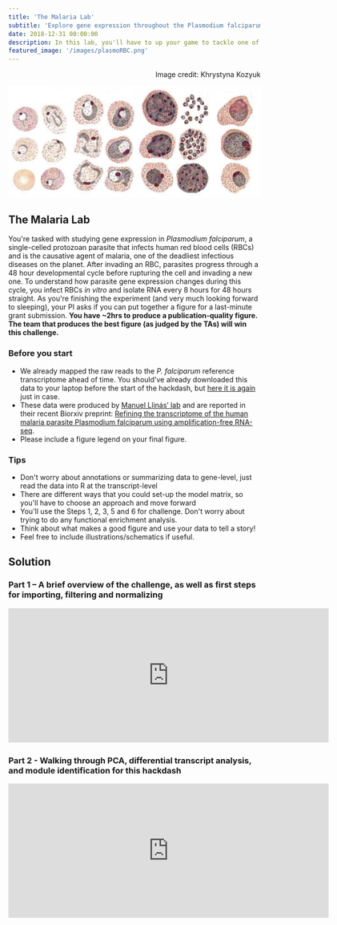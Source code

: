 ```yaml
---
title: 'The Malaria Lab'
subtitle: 'Explore gene expression throughout the Plasmodium falciparum erythrocytic cycle'
date: 2018-12-31 00:00:00
description: In this lab, you'll have to up your game to tackle one of world's deadliest pathogens.
featured_image: '/images/plasmoRBC.png'
---
```


<div style="text-align: right"> Image credit: Khrystyna Kozyuk </div>

![](/images/plasmoRBC.png)

## The Malaria Lab

You're tasked with studying gene expression in *Plasmodium falciparum*, a single-celled protozoan parasite that infects human red blood cells (RBCs) and is the causative agent of malaria, one of the deadliest infectious diseases on the planet.  After invading an RBC, parasites progress through a 48 hour developmental cycle before rupturing the cell and invading a new one.  To understand how parasite gene expression changes during this cycle, you infect RBCs *in vitro* and isolate RNA every 8 hours for 48 hours straight.  As you're finishing the experiment (and very much looking forward to sleeping), your PI asks if you can put together a figure for a last-minute grant submission.  **You have ~2hrs to produce a publication-quality figure.  The team that produces the best figure (as judged by the TAs) will win this challenge.**


### Before you start

* We already mapped the raw reads to the *P. falciparum* reference transcriptome ahead of time.  You should've already downloaded this data to your laptop before the start of the hackdash, but [here it is again](https://www.dropbox.com/s/av8uh0o64jjfefl/malaria.zip?dl=0) just in case.
* These data were produced by [Manuel Llinás’ lab](http://llinaslab.psu.edu/) and are reported in their recent Biorxiv preprint: [Refining the transcriptome of the human malaria parasite Plasmodium falciparum using amplification-free RNA-seq](https://www.biorxiv.org/content/10.1101/852038v2.full). 
* Please include a figure legend on your final figure.


### Tips

* Don't worry about annotations or summarizing data to gene-level, just read the data into R at the transcript-level
* There are different ways that you could set-up the model matrix, so you'll have to choose an approach and move forward
* You'll use the Steps 1, 2, 3, 5 and 6 for challenge.  Don't worry about trying to do any functional enrichment analysis.
* Think about what makes a good figure and use your data to tell a story!  
* Feel free to include illustrations/schematics if useful.

## Solution

### Part 1 – A brief overview of the challenge, as well as first steps for importing, filtering and normalizing

<iframe src="https://player.vimeo.com/video/424040965" width="640" height="268" frameborder="0" allow="autoplay; fullscreen" allowfullscreen></iframe>

### Part 2 - Walking through PCA, differential transcript analysis, and module identification for this hackdash

<iframe src="https://player.vimeo.com/video/424040328" width="640" height="268" frameborder="0" allow="autoplay; fullscreen" allowfullscreen></iframe>